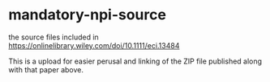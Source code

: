 # mandatory-npi-source

the source files included in https://onlinelibrary.wiley.com/doi/10.1111/eci.13484

This is a upload for easier perusal and linking of the ZIP file published along with that paper above.

